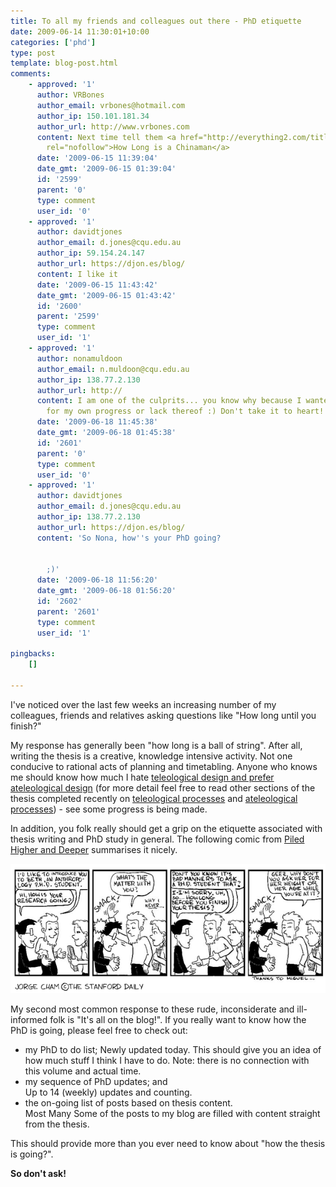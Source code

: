 ```yaml
---
title: To all my friends and colleagues out there - PhD etiquette
date: 2009-06-14 11:30:01+10:00
categories: ['phd']
type: post
template: blog-post.html
comments:
    - approved: '1'
      author: VRBones
      author_email: vrbones@hotmail.com
      author_ip: 150.101.181.34
      author_url: http://www.vrbones.com
      content: Next time tell them <a href="http://everything2.com/title/How%2520Long%2520is%2520a%2520Chinaman"
        rel="nofollow">How Long is a Chinaman</a>
      date: '2009-06-15 11:39:04'
      date_gmt: '2009-06-15 01:39:04'
      id: '2599'
      parent: '0'
      type: comment
      user_id: '0'
    - approved: '1'
      author: davidtjones
      author_email: d.jones@cqu.edu.au
      author_ip: 59.154.24.147
      author_url: https://djon.es/blog/
      content: I like it
      date: '2009-06-15 11:43:42'
      date_gmt: '2009-06-15 01:43:42'
      id: '2600'
      parent: '2599'
      type: comment
      user_id: '1'
    - approved: '1'
      author: nonamuldoon
      author_email: n.muldoon@cqu.edu.au
      author_ip: 138.77.2.130
      author_url: http://
      content: I am one of the culprits... you know why because I wanted a measure/reassurance
        for my own progress or lack thereof :) Don't take it to heart!
      date: '2009-06-18 11:45:38'
      date_gmt: '2009-06-18 01:45:38'
      id: '2601'
      parent: '0'
      type: comment
      user_id: '0'
    - approved: '1'
      author: davidtjones
      author_email: d.jones@cqu.edu.au
      author_ip: 138.77.2.130
      author_url: https://djon.es/blog/
      content: 'So Nona, how''s your PhD going?
    
    
        ;)'
      date: '2009-06-18 11:56:20'
      date_gmt: '2009-06-18 01:56:20'
      id: '2602'
      parent: '2601'
      type: comment
      user_id: '1'
    
pingbacks:
    []
    
---
```

I've noticed over the last few weeks an increasing number of my colleagues, friends and relatives asking questions like "How long until you finish?"

My response has generally been "how long is a ball of string". After all, writing the thesis is a creative, knowledge intensive activity. Not one conducive to rational acts of planning and timetabling. Anyone who knows me should know how much I hate [teleological design and prefer ateleological design](/blog2/2009/05/25/teleological-and-ateleological-processes/) (for more detail feel free to read other sections of the thesis completed recently on [teleological processes](/blog2/2009/06/05/teleological-design-definition-and-weaknesses/) and [ateleological processes](/blog2/2009/06/05/ateleological-processes-definition-and-weaknesses/)) - see some progress is being made.

In addition, you folk really should get a grip on the etiquette associated with thesis writing and PhD study in general. The following comic from [Piled Higher and Deeper](http://www.phdcomics.com/) summarises it nicely.

[![PhD Etiquette](images/phd0227.gif)](http://www.phdcomics.com/comics/archive.php?comicid=47)

My second most common response to these rude, inconsiderate and ill-informed folk is "It's all on the blog!". If you really want to know how the PhD is going, please feel free to check out:

- my PhD to do list;
    Newly updated today. This should give you an idea of how much stuff I think I have to do. Note: there is no connection with this volume and actual time.
- my sequence of PhD updates; and  
    Up to 14 (weekly) updates and counting.
- the on-going list of posts based on thesis content.  
    Most Many Some of the posts to my blog are filled with content straight from the thesis.

This should provide more than you ever need to know about "how the thesis is going?".

**So don't ask!**
